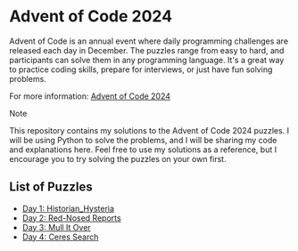 # Advent of Code 2024

Advent of Code is an annual event where daily programming challenges are released each day in December. The puzzles range from easy to hard, and participants can solve them in any programming language. It's a great way to practice coding skills, prepare for interviews, or just have fun solving problems.

For more information: [Advent of Code 2024](https://adventofcode.com/2024/about)


> [!NOTE]
> This repository contains my solutions to the Advent of Code 2024 puzzles. I will be using Python to solve the problems, and I will be sharing my code and explanations here. Feel free to use my solutions as a reference, but I encourage you to try solving the puzzles on your own first.

## List of Puzzles
- [Day 1: Historian_Hysteria](day01/)
- [Day 2: Red-Nosed Reports](day02/)
- [Day 3: Mull It Over](day03/)
- [Day 4: Ceres Search](day04/)